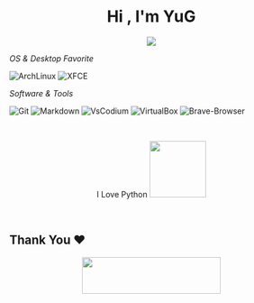 <h1 align="center">Hi , I'm YuG</h1>

<p align="center">
  <a href="https://github.com/1sYuG/readme-typing-svg"><img src="https://readme-typing-svg.herokuapp.com?font=Time+New+Roman&color=%23C8BE25&size=25&center=true&vCenter=true&width=600&height=100&lines=+Tester+Of+Software;Enthusiastic+Open+Source;Linux+Lover"></a>
</p>

*OS & Desktop Favorite*

![ArchLinux](https://img.shields.io/badge/ArchLinux-000000?style=flat-square&logo=ArchLinux&logoColor=blue)
![XFCE](https://img.shields.io/badge/XFCE-000000?style=flat-square&logo=Xfce&logoColor=blue)


 
*Software & Tools*

![Git](https://img.shields.io/badge/Git-000000?style=flat-square&logo=Git&logoColor=orange)
![Markdown](https://img.shields.io/badge/Markdown-000000?style=flat-square&logo=Markdown&logoColor=white)
![VsCodium](https://img.shields.io/badge/VSCode-000000?style=flat-square&logo=Visual-Studio-Code&logoColor=blue)
![VirtualBox](https://img.shields.io/badge/VirtualBox-000000?style=flat-square&logo=VirtualBox&logoColor=blue)
![Brave-Browser](https://img.shields.io/badge/Brave-000000?style=flat-square&logo=Brave&logoColor=orange)

<br>
<p align="center"> 
  I Love Python <img src="https://i.giphy.com/media/LMt9638dO8dftAjtco/200.webp" width="100"> 
</p>
<br>


  <h2 align='left'>Thank You ❤</h2>
<p align="center">
  <img src="https://media.giphy.com/media/jpVnC65DmYeyRL4LHS/giphy.gif" width="70%" height="65px">
</p>	
 
<br>

